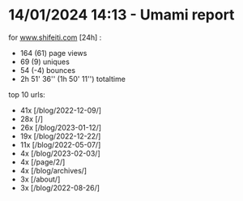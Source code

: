 # 14/01/2024 14:13 - Umami report
for www.shifeiti.com [24h] :

 - 164 (61) page views
 - 69 (9) uniques
 - 54 (-4) bounces
 - 2h 51' 36'' (1h 50' 11'') totaltime


top 10 urls:
 - 41x [/blog/2022-12-09/]
 - 28x [/]
 - 26x [/blog/2023-01-12/]
 - 19x [/blog/2022-12-22/]
 - 11x [/blog/2022-05-07/]
 - 4x [/blog/2023-02-03/]
 - 4x [/page/2/]
 - 4x [/blog/archives/]
 - 3x [/about/]
 - 3x [/blog/2022-08-26/]



